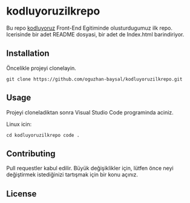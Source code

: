 # kodluyoruzilkrepo

Bu repo [kodluyoruz](https://www.kodluyoruz.org/) Front-End Egitiminde olusturdugumuz ilk repo. Icerisinde bir adet README dosyasi, bir adet de Index.html barindiriyor.


## Installation


Öncelikle projeyi clonelayin.

`git clone https://github.com/oguzhan-baysal/kodluyoruzilkrepo.git`



## Usage

Projeyi cloneladiktan sonra Visual Studio Code programinda aciniz.

Linux icin:

`cd kodluyoruzilkrepo code .`


## Contributing

Pull requestler kabul edilir. Büyük değişiklikler için, lütfen önce neyi değiştirmek istediğinizi tartışmak için bir konu açınız.

## License

[](https://choosealicense.com/licenses/mit/)

